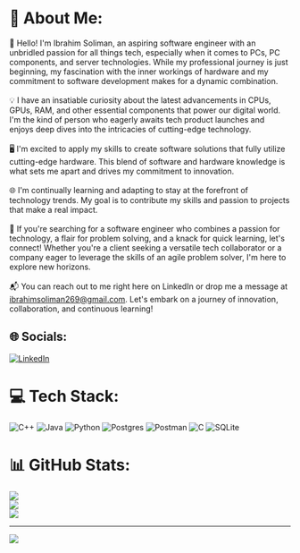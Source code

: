 # 💫 About Me:
👋 Hello! I'm Ibrahim Soliman, an aspiring software engineer with an unbridled passion for all things tech, especially when it comes to PCs, PC components, and server technologies. While my professional journey is just beginning, my fascination with the inner workings of hardware and my commitment to software development makes for a dynamic combination.<br><br>💡 I have an insatiable curiosity about the latest advancements in CPUs, GPUs, RAM, and other essential components that power our digital world. I'm the kind of person who eagerly awaits tech product launches and enjoys deep dives into the intricacies of cutting-edge technology.<br><br>🖥️ I'm excited to apply my skills to create software solutions that fully utilize cutting-edge hardware. This blend of software and hardware knowledge is what sets me apart and drives my commitment to innovation.<br><br>🌐 I'm continually learning and adapting to stay at the forefront of technology trends. My goal is to contribute my skills and passion to projects that make a real impact.<br><br>🤝 If you're searching for a software engineer who combines a passion for technology, a flair for problem solving, and a knack for quick learning, let's connect! Whether you're a client seeking a versatile tech collaborator or a company eager to leverage the skills of an agile problem solver, I'm here to explore new horizons.<br><br>📬 You can reach out to me right here on LinkedIn or drop me a message at ibrahimsoliman269@gmail.com. Let's embark on a journey of innovation, collaboration, and continuous learning!


## 🌐 Socials:
[![LinkedIn](https://img.shields.io/badge/LinkedIn-%230077B5.svg?logo=linkedin&logoColor=white)](https://linkedin.com/in/https://www.linkedin.com/in/ibrahim-soliman0) 

# 💻 Tech Stack:
![C++](https://img.shields.io/badge/c++-%2300599C.svg?style=for-the-badge&logo=c%2B%2B&logoColor=white) ![Java](https://img.shields.io/badge/java-%23ED8B00.svg?style=for-the-badge&logo=openjdk&logoColor=white) ![Python](https://img.shields.io/badge/python-3670A0?style=for-the-badge&logo=python&logoColor=ffdd54) ![Postgres](https://img.shields.io/badge/postgres-%23316192.svg?style=for-the-badge&logo=postgresql&logoColor=white) ![Postman](https://img.shields.io/badge/Postman-FF6C37?style=for-the-badge&logo=postman&logoColor=white) ![C](https://img.shields.io/badge/c-%2300599C.svg?style=for-the-badge&logo=c&logoColor=white) ![SQLite](https://img.shields.io/badge/sqlite-%2307405e.svg?style=for-the-badge&logo=sqlite&logoColor=white)
# 📊 GitHub Stats:
![](https://github-readme-stats.vercel.app/api?username=Ibrahim-Soliman0&theme=dark&hide_border=false&include_all_commits=false&count_private=false)<br/>
![](https://github-readme-streak-stats.herokuapp.com/?user=Ibrahim-Soliman0&theme=dark&hide_border=false)<br/>
![](https://github-readme-stats.vercel.app/api/top-langs/?username=Ibrahim-Soliman0&theme=dark&hide_border=false&include_all_commits=false&count_private=false&layout=compact)

---
[![](https://visitcount.itsvg.in/api?id=Ibrahim-Soliman0&icon=0&color=0)](https://visitcount.itsvg.in)

<!-- Proudly created with GPRM ( https://gprm.itsvg.in ) -->
